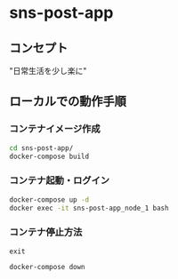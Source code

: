 # sns-post-app

## コンセプト

"日常生活を少し楽に"

## ローカルでの動作手順

### コンテナイメージ作成

```bash
cd sns-post-app/
docker-compose build
```

### コンテナ起動・ログイン

```bash
docker-compose up -d
docker exec -it sns-post-app_node_1 bash
```

### コンテナ停止方法

```bash:container
exit
```

```bash
docker-compose down
```
